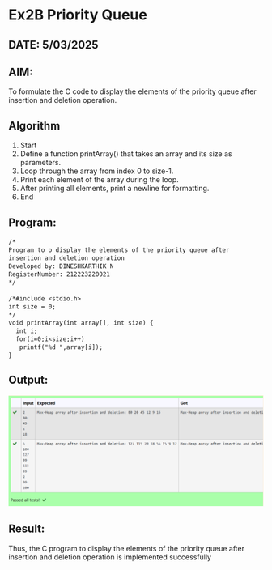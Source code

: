 # Ex2B Priority Queue
## DATE: 5/03/2025
## AIM:
To formulate the C code to display the elements of the priority queue after insertion and deletion operation.

## Algorithm
1.	Start
2.	Define a function printArray() that takes an array and its size as parameters.
3.	Loop through the array from index 0 to size-1.
4.	Print each element of the array during the loop.
5.	After printing all elements, print a newline for formatting.
6.	End   

## Program:
```
/*
Program to o display the elements of the priority queue after insertion and deletion operation
Developed by: DINESHKARTHIK N
RegisterNumber: 212223220021
*/

/*#include <stdio.h>
int size = 0;
*/
void printArray(int array[], int size) {
  int i;
  for(i=0;i<size;i++)
   printf("%d ",array[i]);
}

```

## Output:
![1748750359336](image/Ex7-Priority-Queue/1748750359336.png)

## Result:
Thus, the C program to display the elements of the priority queue after insertion and deletion operation is implemented successfully
